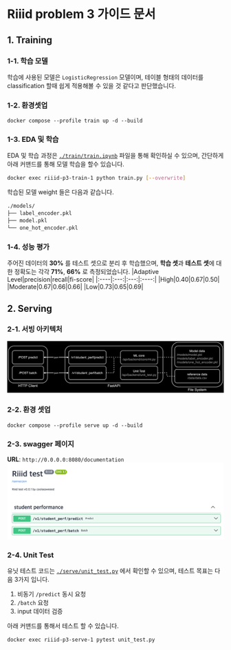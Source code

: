 # Riiid problem 3 가이드 문서

## 1. Training
### 1-1. 학습 모델
학습에 사용된 모델은 `LogisticRegression` 모델이며, 테이블 형태의 데이터를 classification 할때 쉽게 적용해볼 수 있을 것 같다고 판단했습니다.

### 1-2. 환경셋업
```
docker compose --profile train up -d --build 
```
### 1-3. EDA 및 학습
EDA 및 학습 과정은 [`./train/train.ipynb`](./train/train.ipynb) 파일을 통해 확인하실 수 있으며, 간단하게 아래 커맨드를 통해 모델 학습을 할수 있습니다.
```bash
docker exec riiid-p3-train-1 python train.py [--overwrite]
```
학습된 모델 weight 들은 다음과 같습니다.
```bash
./models/
├── label_encoder.pkl
├── model.pkl
└── one_hot_encoder.pkl
```
### 1-4. 성능 평가
주어진 데이터의 **30%** 를 테스트 셋으로 분리 후 학습했으며, **학습 셋**과 **테스트 셋**에 대한 정확도는 각각 **71%**, **66%** 로 측정되었습니다. 
|Adaptive Level|precision|recall|fi-score|
|:----|:---:|:---:|:----:|
|High|0.40|0.67|0.50|
|Moderate|0.67|0.66|0.66|
|Low|0.73|0.65|0.69|

## 2. Serving
### 2-1. 서빙 아키텍처
![image](./asset/diagram.png)

### 2-2. 환경 셋업
```
docker compose --profile serve up -d --build 
```
### 2-3. swagger 페이지
**URL**: `http://0.0.0.0:8080/documentation`
![image](./asset/swagger_page.png)
### 2-4. Unit Test
유닛 테스트 코드는 [`./serve/unit_test.py`](./serve/unit_test.py) 에서 확인할 수 있으며, 테스트 목표는 다음 3가지 입니다.

1. 비동기 `/predict` 동시 요청
2. `/batch` 요청
3. input 데이터 검증

아래 커맨드를 통해서 테스트 할 수 있습니다.
```bash
docker exec riiid-p3-serve-1 pytest unit_test.py
```